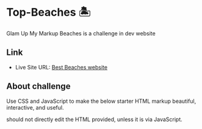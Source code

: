 # Top-Beaches 🏝
Glam Up My Markup Beaches is a challenge in dev website 

## Link 
- Live Site URL: [Best Beaches website](https://minalfatih.github.io/Top-Beaches/)

## About challenge
Use CSS and JavaScript to make the below starter HTML markup beautiful, interactive, and useful.

should not directly edit the HTML provided, unless it is via JavaScript.

